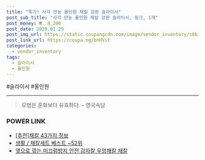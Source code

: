 ```yaml
--- 
title: "특가! 사각 만능 올인원 채칼 강판 슬라이서" 
post_sub_title: "사각 만능 올인원 채칼 강판 슬라이서, 핑크, 1개" 
post_money: ₩. 8,200 
post_date: 2020.01.29 
post_img_url: https://static.coupangcdn.com/image/vendor_inventory/c8b1/c8ec6bc83687530259441a14831a34133efde2ec881042a42906815a16cd.jpg 
post_link_url: https://coupa.ng/bnHVit 
categories: 
  - vendor_inventory 
tags: 
  - 슬라이서 
  - 올인원 
--- 
```

  #슬라이서 #올인원 
<hr> 

> 모범은 훈화보다 유효하다. - 영국속담 


### POWER LINK

* <a href="https://blog.naver.com/fasyy4321/221789280726" target="_blank">[추천]채칼 43가지 정보</a>
* <a href="https://blog.naver.com/santokki14/221778281128" target="_blank">생활 / 채칼세트 베스트 ~52위</a>
* <a href="https://blog.naver.com/fasyy4321/221789842625" target="_blank">옆으로 깎는 미끄럼방지 안전 감자칼 우엉채칼 채칼</a>
